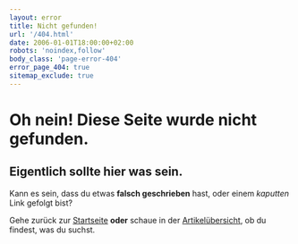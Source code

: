 ```yaml
---
layout: error
title: Nicht gefunden!
url: '/404.html'
date: 2006-01-01T18:00:00+02:00
robots: 'noindex,follow'
body_class: 'page-error-404'
error_page_404: true
sitemap_exclude: true
---
```


# Oh nein! Diese Seite wurde nicht gefunden.

## Eigentlich sollte hier was sein.

Kann es sein, dass du etwas **falsch geschrieben** hast, oder einem _kaputten_ Link gefolgt bist?

Gehe zurück zur [Startseite](/) **oder** schaue in der [Artikelübersicht](/artikel/), ob du findest, was du suchst.

